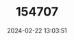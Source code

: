 ---
title: "154707"
category: "Polydactylus multiradiatus"
draft: false
date: 2024-02-22 13:03:51
languages:
  English: ["Günther's Threadfin", "Many-rayed Threadfin", "Seven Fingers Thread Fin", "Sevenfinger Threadfin", "Australian Threadfin"]
  Danish: ["Australsk trådfinnefisk"]
  Spanish; Castilian: ["Barbudo de Lomo Oscuro", "Barbudo Sietededos"]
  French: ["Barbure à dos Sombre", "Barbure à Sept Doigts"]
---